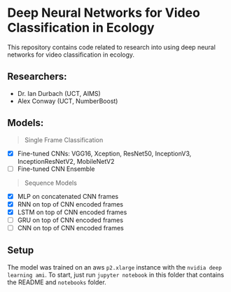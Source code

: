 # Deep Neural Networks for Video Classification in Ecology

This repository contains code related to research into using deep neural networks for video classification in ecology.

## Researchers:
* Dr. Ian Durbach (UCT, AIMS)
* Alex Conway (UCT, NumberBoost)

## Models:

> Single Frame Classification
* [x] Fine-tuned CNNs: VGG16, Xception, ResNet50, InceptionV3, InceptionResNetV2, MobileNetV2
* [ ] Fine-tuned CNN Ensemble

> Sequence Models
* [x] MLP on concatenated CNN frames 
* [x] RNN on top of CNN encoded frames
* [x] LSTM on top of CNN encoded frames
* [ ] GRU on top of CNN encoded frames
* [ ] CNN on top of CNN encoded frames

## Setup

The model was trained on an aws `p2.xlarge` instance with the `nvidia deep learning ami`.
To start, just run `jupyter notebook` in this folder that contains the README and `notebooks` folder.
